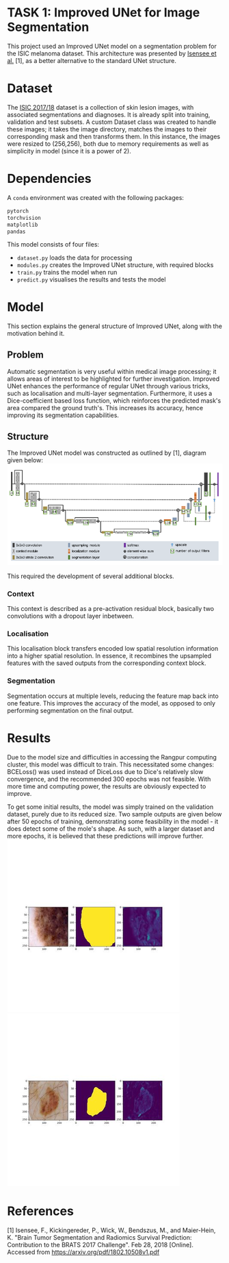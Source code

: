 # TASK 1: Improved UNet for Image Segmentation

This project used an Improved UNet model on a segmentation problem for the ISIC melanoma dataset. This architecture was presented by [Isensee et al.](https://arxiv.org/pdf/1802.10508v1.pdf) [1], as a better alternative to the standard UNet structure.

# Dataset
The [ISIC 2017/18](https://challenge.isic-archive.com/data/#2017) dataset is a collection of skin lesion images, with associated segmentations and diagnoses. It is already split into training, validation and test subsets. A custom Dataset class was created to handle these images; it takes the image directory, matches the images to their corresponding mask and then transforms them. In this instance, the images were resized to (256,256), both due to memory requirements as well as simplicity in model (since it is a power of 2).

# Dependencies
A `conda` environment was created with the following packages:
```
pytorch
torchvision
matplotlib
pandas
```
This model consists of four files:
* `dataset.py` loads the data for processing
* `modules.py` creates the Improved UNet structure, with required blocks
* `train.py` trains the model when run
* `predict.py` visualises the results and tests the model

# Model
This section explains the general structure of Improved UNet, along with the motivation behind it.
## Problem
Automatic segmentation is very useful within medical image processing; it allows areas of interest to be highlighted for further investigation. Improved UNet enhances the performance of regular UNet through various tricks, such as localisation and multi-layer segmentation. Furthermore, it uses a Dice-coefficient based loss function, which reinforces the predicted mask's area compared the ground truth's. This increases its accuracy, hence improving its segmentation capabilities.

## Structure
The Improved UNet model was constructed as outlined by [1], diagram given below:
![HELLO](modelstructure.png)

This required the development of several additional blocks.

### Context
This context is described as a pre-activation residual block, basically two convolutions with a dropout layer inbetween.

### Localisation
This localisation block transfers encoded low spatial resolution information into a higher spatial resolution. In essence, it recombines the upsampled features with the saved outputs from the corresponding context block.

### Segmentation
Segmentation occurs at multiple levels, reducing the feature map back into one feature. This improves the accuracy of the model, as opposed to only performing segmentation on the final output.

# Results
Due to the model size and difficulties in accessing the Rangpur computing cluster, this model was difficult to train. This necessitated some changes: BCELoss() was used instead of DiceLoss due to Dice's relatively slow convergence, and the recommended 300 epochs was not feasible. With more time and computing power, the results are obviously expected to improve.

To get some initial results, the model was simply trained on the validation dataset, purely due to its reduced size. Two sample outputs are given below after 50 epochs of training, demonstrating some feasibility in the model - it does detect some of the mole's shape. As such, with a larger dataset and more epochs, it is believed that these predictions will improve further.
![Res1](res1.jpg)
![Res2](res2.jpg)



# References
[1] Isensee, F., Kickingereder, P., Wick, W., Bendszus, M., and Maier-Hein, K. "Brain Tumor Segmentation and Radiomics Survival Prediction: Contribution to the BRATS 2017 Challenge". Feb 28, 2018 [Online]. Accessed from <https://arxiv.org/pdf/1802.10508v1.pdf>